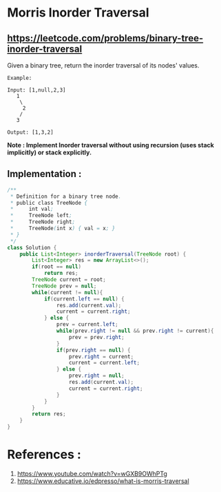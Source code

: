 # Morris Inorder Traversal
## https://leetcode.com/problems/binary-tree-inorder-traversal

Given a binary tree, return the inorder traversal of its nodes' values.
```
Example:

Input: [1,null,2,3]
   1
    \
     2
    /
   3

Output: [1,3,2]
```
**Note : Implement Inorder traversal without using recursion (uses stack implicitly) or stack explicitly.**

## Implementation :

```java
/**
 * Definition for a binary tree node.
 * public class TreeNode {
 *     int val;
 *     TreeNode left;
 *     TreeNode right;
 *     TreeNode(int x) { val = x; }
 * }
 */
class Solution {
    public List<Integer> inorderTraversal(TreeNode root) {
        List<Integer> res = new ArrayList<>();
        if(root == null) 
            return res;
        TreeNode current = root;
        TreeNode prev = null;
        while(current != null){
        	if(current.left == null) {
        		res.add(current.val);
        		current = current.right;
        	} else {
        		prev = current.left;
        		while(prev.right != null && prev.right != current){
        			prev = prev.right;
        		}
        		if(prev.right == null) {
        			prev.right = current;
        			current = current.left;
        		} else {
        			prev.right = null;
        			res.add(current.val);
        			current = current.right;
        		}
        	}
        }
        return res;
    }
}
```

# References :
1. https://www.youtube.com/watch?v=wGXB9OWhPTg
2. https://www.educative.io/edpresso/what-is-morris-traversal
